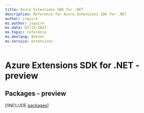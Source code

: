 ```yaml
---
title: Azure Extensions SDK for .NET
description: Reference for Azure Extensions SDK for .NET
author: jsquire
ms.author: jsquire
ms.data: 03/15/2023
ms.topic: reference
ms.devlang: dotnet
ms.service: extensions
---
```

# Azure Extensions SDK for .NET - preview
## Packages - preview
[!INCLUDE [packages](extensions-index.md)]